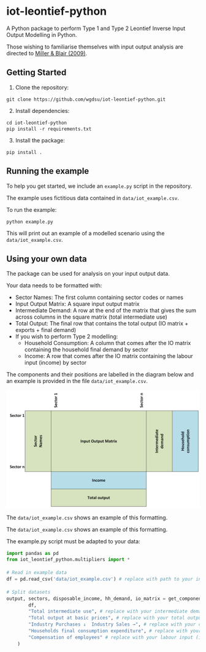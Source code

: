 # iot-leontief-python

A Python package to perform Type 1 and Type 2 Leontief Inverse Input Output Modelling in Python.

Those wishing to familiarise themselves with input output analysis are directed to [Miller & Blair (2009)](http://digamo.free.fr/io2009.pdf).

## Getting Started

1. Clone the repository:

```
git clone https://github.com/wgdsu/iot-leontief-python.git
```

2. Install dependencies:

```
cd iot-leontief-python
pip install -r requirements.txt
```

3. Install the package:

```
pip install .
```

## Running the example

To help you get started, we include an `example.py` script in the repository.

The example uses fictitious data contained in `data/iot_example.csv`.

To run the example:

```
python example.py
```

This will print out an example of a modelled scenario using the `data/iot_example.csv`.

## Using your own data

The package can be used for analysis on your input output data.

Your data needs to be formatted with:
* Sector Names: The first column containing sector codes or names
* Input Output Matrix: A square input output matrix
* Intermediate Demand: A row at the end of the matrix that gives the sum across columns in the square matrix (total intermediate use)
* Total Output: The final row that contains the total output (IO matrix + exports + final demand)
* If you wish to perform Type 2 modelling:
  * Household Consumption: A column that comes after the IO matrix containing the household final demand by sector
  * Income: A row that comes after the IO matrix containing the labour input (income) by sector

The components and their positions are labelled in the diagram below and an example is provided in the file `data/iot_example.csv`.

![Input Output Table Example](imgs/IOTemplate.png)

The `data/iot_example.csv` shows an example of this formatting.

The `data/iot_example.csv` shows an example of this formatting.

The example.py script must be adapted to your data:

```python
import pandas as pd
from iot_leontief_python.multipliers import *

# Read in example data
df = pd.read_csv('data/iot_example.csv') # replace with path to your input output data

# Split datasets
output, sectors, disposable_income, hh_demand, io_matrix = get_components(
        df,
        "Total intermediate use", # replace with your intermediate demand column name
        "Total output at basic prices", # replace with your total output row name
        "Industry Purchases ↓  Industry Sales →", # replace with your column that contains sector names
        "Households final consumption expenditure", # replace with your household final demand column name
        "Compensation of employees" # replace with your labour input (income) name
    )
```
